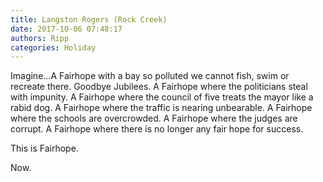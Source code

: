 ```yaml
---
title: Langston Rogers (Rock Creek)
date: 2017-10-06 07:48:17
authors: Ripp
categories: Holiday
---
```


 Imagine...A Fairhope with a bay so polluted we cannot fish, swim or recreate there. Goodbye Jubilees. A Fairhope where the politicians steal with impunity. A Fairhope where the council of five treats the mayor like a rabid dog. A Fairhope where the traffic is nearing unbearable. A Fairhope where the schools are overcrowded. A Fairhope where the judges are corrupt.  A Fairhope where there is no longer any fair hope for success.

This is Fairhope.

Now.